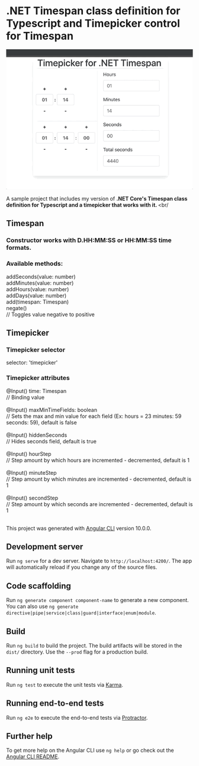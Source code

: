 # .NET Timespan class definition for Typescript and Timepicker control for Timespan

![](typescript_timepicker_timespan_dotnet.gif)

A sample project that includes my version of <b> .NET Core's Timespan class definition for Typescript and a timepicker that works with it. </b>
<br/

## Timespan

### Constructor works with <b> D.HH:MM:SS </b> or <b> HH:MM:SS </b> time formats.

### Available methods:

addSeconds(value: number)  
addMinutes(value: number)  
addHours(value: number)  
addDays(value: number)  
add(timespan: Timespan)  
negate()  
// Toggles value negative to positive
<br/>

## Timepicker

### Timepicker selector

selector: 'timepicker'

### Timepicker attributes

@Input() time: Timespan   
// Binding value  
<br/>
@Input() maxMinTimeFields: boolean  
// Sets the max and min value for each field (Ex: hours = 23 minutes: 59 seconds: 59), default is false  
<br/>
@Input() hiddenSeconds  
// Hides seconds field, default is true  
<br/>
@Input() hourStep  
// Step amount by which hours are incremented - decremented, default is 1  
<br/>
@Input() minuteStep   
// Step amount by which minutes are incremented - decremented, default is 1  
<br/>
@Input() secondStep  
// Step amount by which seconds are incremented - decremented, default is 1  
<br/>



This project was generated with [Angular CLI](https://github.com/angular/angular-cli) version 10.0.0.

## Development server

Run `ng serve` for a dev server. Navigate to `http://localhost:4200/`. The app will automatically reload if you change any of the source files.

## Code scaffolding

Run `ng generate component component-name` to generate a new component. You can also use `ng generate directive|pipe|service|class|guard|interface|enum|module`.

## Build

Run `ng build` to build the project. The build artifacts will be stored in the `dist/` directory. Use the `--prod` flag for a production build.

## Running unit tests

Run `ng test` to execute the unit tests via [Karma](https://karma-runner.github.io).

## Running end-to-end tests

Run `ng e2e` to execute the end-to-end tests via [Protractor](http://www.protractortest.org/).

## Further help

To get more help on the Angular CLI use `ng help` or go check out the [Angular CLI README](https://github.com/angular/angular-cli/blob/master/README.md).
